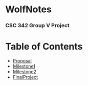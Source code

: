 # WolfNotes
### CSC 342 Group V Project

# Table of Contents
- [Proposal](/Proposal/README.md)
- [Milestone1](/Milestone1/README.md)
- [Milestone2](/Milestone2/README.md)
- [FinalProject](/FinalProject/README.md)
